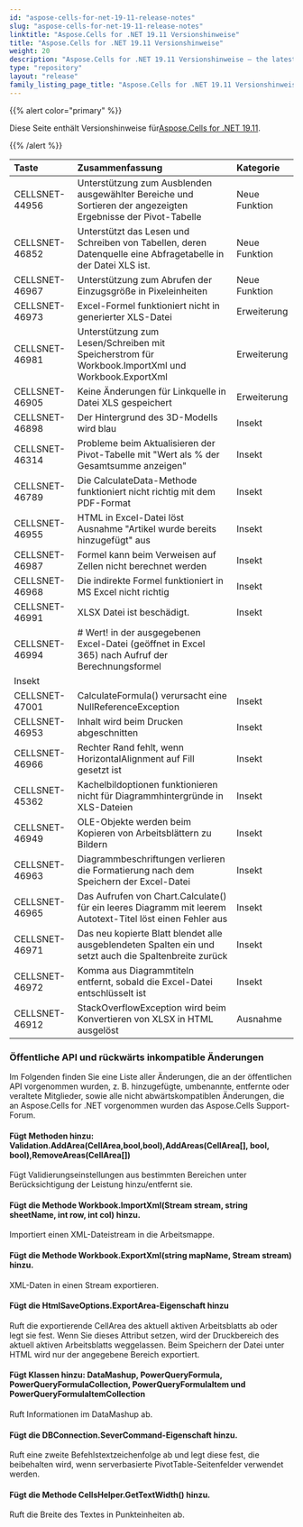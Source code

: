 ```yaml
---
id: "aspose-cells-for-net-19-11-release-notes"
slug: "aspose-cells-for-net-19-11-release-notes"
linktitle: "Aspose.Cells for .NET 19.11 Versionshinweise"
title: "Aspose.Cells for .NET 19.11 Versionshinweise"
weight: 20
description: "Aspose.Cells for .NET 19.11 Versionshinweise – the latest updates and fixes."
type: "repository"
layout: "release"
family_listing_page_title: "Aspose.Cells for .NET 19.11 Versionshinweise"
---
```

{{% alert color="primary" %}} 

 Diese Seite enthält Versionshinweise für[Aspose.Cells for .NET 19.11](https://www.nuget.org/packages/Aspose.Cells/19.11.0).

{{% /alert %}} 

|**Taste**|**Zusammenfassung**|**Kategorie**|
|:- |:- |:- |
|CELLSNET-44956|Unterstützung zum Ausblenden ausgewählter Bereiche und Sortieren der angezeigten Ergebnisse der Pivot-Tabelle|Neue Funktion|
|CELLSNET-46852|Unterstützt das Lesen und Schreiben von Tabellen, deren Datenquelle eine Abfragetabelle in der Datei XLS ist.|Neue Funktion|
|CELLSNET-46967|Unterstützung zum Abrufen der Einzugsgröße in Pixeleinheiten|Neue Funktion|
|CELLSNET-46973|Excel-Formel funktioniert nicht in generierter XLS-Datei|Erweiterung|
|CELLSNET-46981|Unterstützung zum Lesen/Schreiben mit Speicherstrom für Workbook.ImportXml und Workbook.ExportXml|Erweiterung|
|CELLSNET-46905|Keine Änderungen für Linkquelle in Datei XLS gespeichert|Erweiterung|
|CELLSNET-46898|Der Hintergrund des 3D-Modells wird blau|Insekt|
|CELLSNET-46314|Probleme beim Aktualisieren der Pivot-Tabelle mit "Wert als % der Gesamtsumme anzeigen"|Insekt|
|CELLSNET-46789|Die CalculateData-Methode funktioniert nicht richtig mit dem PDF-Format|Insekt|
|CELLSNET-46955|HTML in Excel-Datei löst Ausnahme "Artikel wurde bereits hinzugefügt" aus|Insekt|
|CELLSNET-46987|Formel kann beim Verweisen auf Zellen nicht berechnet werden|Insekt|
|CELLSNET-46968|Die indirekte Formel funktioniert in MS Excel nicht richtig|Insekt|
|CELLSNET-46991|XLSX Datei ist beschädigt.|Insekt|
|CELLSNET-46994|# Wert! in der ausgegebenen Excel-Datei (geöffnet in Excel 365) nach Aufruf der Berechnungsformel
|Insekt|
|CELLSNET-47001|CalculateFormula() verursacht eine NullReferenceException|Insekt|
|CELLSNET-46953|Inhalt wird beim Drucken abgeschnitten|Insekt|
|CELLSNET-46966|Rechter Rand fehlt, wenn HorizontalAlignment auf Fill gesetzt ist|Insekt|
|CELLSNET-45362|Kachelbildoptionen funktionieren nicht für Diagrammhintergründe in XLS-Dateien|Insekt|
|CELLSNET-46949|OLE-Objekte werden beim Kopieren von Arbeitsblättern zu Bildern|Insekt|
|CELLSNET-46963|Diagrammbeschriftungen verlieren die Formatierung nach dem Speichern der Excel-Datei|Insekt|
|CELLSNET-46965|Das Aufrufen von Chart.Calculate() für ein leeres Diagramm mit leerem Autotext-Titel löst einen Fehler aus|Insekt|
|CELLSNET-46971|Das neu kopierte Blatt blendet alle ausgeblendeten Spalten ein und setzt auch die Spaltenbreite zurück|Insekt|
|CELLSNET-46972|Komma aus Diagrammtiteln entfernt, sobald die Excel-Datei entschlüsselt ist|Insekt|
|CELLSNET-46912|StackOverflowException wird beim Konvertieren von XLSX in HTML ausgelöst|Ausnahme|
### **Öffentliche API und rückwärts inkompatible Änderungen**
Im Folgenden finden Sie eine Liste aller Änderungen, die an der öffentlichen API vorgenommen wurden, z. B. hinzugefügte, umbenannte, entfernte oder veraltete Mitglieder, sowie alle nicht abwärtskompatiblen Änderungen, die an Aspose.Cells for .NET vorgenommen wurden das Aspose.Cells Support-Forum.
#### **Fügt Methoden hinzu: Validation.AddArea(CellArea,bool,bool),AddAreas(CellArea[], bool, bool),RemoveAreas(CellArea[])**
Fügt Validierungseinstellungen aus bestimmten Bereichen unter Berücksichtigung der Leistung hinzu/entfernt sie.
#### **Fügt die Methode Workbook.ImportXml(Stream stream, string sheetName, int row, int col) hinzu.**
Importiert einen XML-Dateistream in die Arbeitsmappe.
#### **Fügt die Methode Workbook.ExportXml(string mapName, Stream stream) hinzu.**
XML-Daten in einen Stream exportieren.
#### **Fügt die HtmlSaveOptions.ExportArea-Eigenschaft hinzu**
Ruft die exportierende CellArea des aktuell aktiven Arbeitsblatts ab oder legt sie fest. Wenn Sie dieses Attribut setzen, wird der Druckbereich des aktuell aktiven Arbeitsblatts weggelassen. Beim Speichern der Datei unter HTML wird nur der angegebene Bereich exportiert.
#### **Fügt Klassen hinzu: DataMashup, PowerQueryFormula, PowerQueryFormulaCollection, PowerQueryFormulaItem und PowerQueryFormulaItemCollection**
Ruft Informationen im DataMashup ab.
#### **Fügt die DBConnection.SeverCommand-Eigenschaft hinzu.**
Ruft eine zweite Befehlstextzeichenfolge ab und legt diese fest, die beibehalten wird, wenn serverbasierte PivotTable-Seitenfelder verwendet werden.
#### **Fügt die Methode CellsHelper.GetTextWidth() hinzu.**
Ruft die Breite des Textes in Punkteinheiten ab.
